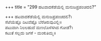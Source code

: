 +++
title = "299 ಹಟವಾದಕೆಡೆಯೆಲ್ಲಿ ಮನುಜಪ್ರಪಂಚದಲಿ?"

+++
ಹಟವಾದಕೆಡೆಯೆಲ್ಲಿ ಮನುಜಪ್ರಪಂಚದಲಿ?।  
ಸೆಟೆಯೆಷ್ಟೊ ದಿಟವೆಷ್ಟೊ ಬೆರೆತಿರುವುವಿಲ್ಲಿ॥  
ಪಟುವಾಗಿ ನಿಲಲಹುದೆ ಮಣಲೊಳೆಸಗಿದ ಗೋಡೆ?।  
ಕಟುತೆ ಸಲ್ಲದು ಜಗಕೆ - ಮಂಕುತಿಮ್ಮ॥  
